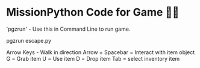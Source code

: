# MissionPython Code for Game :astronaut:

'pgzrun' - Use this in Command Line to run game.

pgzrun escape.py

Arrow Keys - Walk in direction
Arrow + Spacebar = Interact with item object
G = Grab item
U = Use item
D = Drop item
Tab = select inventory item
